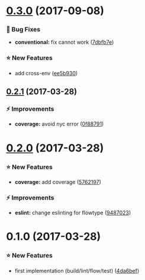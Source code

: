 <a name="0.3.0"></a>
# [0.3.0](https://github.com/kazupon/vue-node-boilerplate/compare/v0.2.1...v0.3.0) (2017-09-08)


### :bug: Bug Fixes

* **conventional:** fix cannot work ([7dbfb7e](https://github.com/kazupon/vue-node-boilerplate/commit/7dbfb7e))


### :star: New Features

* add cross-env ([ee5b930](https://github.com/kazupon/vue-node-boilerplate/commit/ee5b930))



<a name="0.2.1"></a>
## [0.2.1](https://github.com/kazupon/vue-node-boilerplate/compare/v0.2.0...v0.2.1) (2017-03-28)


### :zap: Improvements

* **coverage:** avoid nyc error ([0f88791](https://github.com/kazupon/vue-node-boilerplate/commit/0f88791))



<a name="0.2.0"></a>
# [0.2.0](https://github.com/kazupon/vue-node-boilerplate/compare/v0.1.0...v0.2.0) (2017-03-28)


### :star: New Features

* **coverage:** add coverage ([5762197](https://github.com/kazupon/vue-node-boilerplate/commit/5762197))


### :zap: Improvements

* **eslint:** change eslinting for flowtype ([9487023](https://github.com/kazupon/vue-node-boilerplate/commit/9487023))



<a name="0.1.0"></a>
# 0.1.0 (2017-03-28)

### :star: New Features

* first implementation (build/lint/flow/test) ([4da6bef](https://github.com/kazupon/vue-node-boilerplate/commit/4da6bef))

